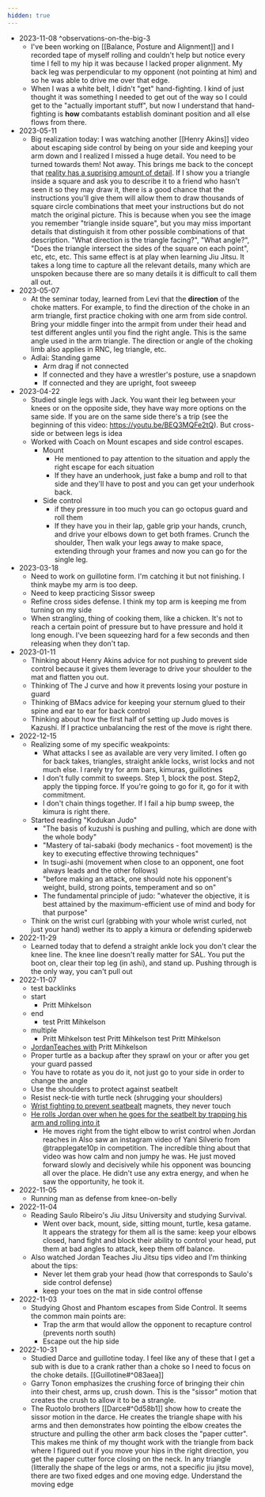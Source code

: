 ```yaml
---
hidden: true
---
```

- 2023-11-08 ^observations-on-the-big-3
	- I've been working on [[Balance, Posture and Alignment]] and I recorded tape of myself rolling and couldn't help but notice every time I fell to my hip it was because I lacked proper alignment.  My back leg was perpendicular to my opponent (not pointing at him) and so he was able to drive me over that edge.
	- When I was a white belt, I didn't "get" hand-fighting.  I kind of just thought it was something I needed to get out of the way so I could get to the "actually important stuff", but now I understand that hand-fighting is **how** combatants establish dominant position and all else flows from there.
- 2023-05-11
	- Big realization today: I was watching another [[Henry Akins]] video about escaping side control by being on your side and keeping your arm down and I realized I missed a huge detail.  You need to be turned towards them! Not away.  This brings me back to the concept that [reality has a suprising amount of detail](http://johnsalvatier.org/blog/2017/reality-has-a-surprising-amount-of-detail).  If I show you a triangle inside a square and ask you to describe it to a friend who hasn't seen it so they may draw it, there is a good chance that the instructions you'll give them will allow them to draw thousands of square circle combinations that meet your instructions but do not match the original picture.  This is because when you see the image you remember "triangle inside square", but you may miss important details that distinguish it from other possible combinations of that description.  "What direction is the triangle facing?", "What angle?", "Does the triangle intersect the sides of the square on each point", etc, etc, etc.  This same effect is at play when learning Jiu Jitsu.  It takes a long time to capture all the relevant details, many which are unspoken because there are so many details it is difficult to call them all out.
- 2023-05-07
	- At the seminar today, learned from Levi that the **direction** of the choke matters.  For example, to find the direction of the choke in an arm triangle, first practice choking with one arm from side control.  Bring your middle finger into the armpit from under their head and test different angles until you find the right angle.  This is the same angle used in the arm triangle.  The direction or angle of the choking limb also applies in RNC, leg triangle, etc.
	- Adlai: Standing game
		- Arm drag if not connected
		- If connected and they have a wrestler's posture, use a snapdown
		- If connected and they are upright, foot sweeep
- 2023-04-22
	- Studied single legs with Jack.  You want their leg between your knees or on the opposite side, they have way more options on the same side.  If you are on the same side there's a trip (see the beginning of this video: https://youtu.be/BEQ3MQFe2tQ).  But cross-side or between legs is idea
	- Worked with Coach on Mount escapes and side control escapes.
		- Mount 
			- He mentioned to pay attention to the situation and apply the right escape for each situation
			- If they have an underhook, just fake a bump and roll to that side and they'll have to post and you can get your underhook back.
		- Side control
			- if they pressure in too much you can go octopus guard and roll them
			- If they have you in their lap, gable grip your hands, crunch, and drive your elbows down to get both frames. Crunch the shoulder, Then walk your legs away to make space, extending through your frames and now you can go for the single leg. 
- 2023-03-18
	- Need to work on guillotine form.  I'm catching it but not finishing.  I think maybe my arm is too deep.
	- Need to keep practicing Sissor sweep
	- Refine cross sides defense.  I think my top arm is keeping me from turning on my side
	- When strangling, thing of cooking them, like a chicken.  It's not to reach a certain point of pressure but to have pressure and hold it long enough.  I've been squeezing hard for a few seconds and then releasing when they don't tap.
- 2023-01-11
	- Thinking about Henry Akins advice for not pushing to prevent side control because it gives them leverage to drive your shoulder to the mat and flatten you out.
	- Thinking of The J curve and how it prevents losing your posture in guard
	- Thinking of BMacs advice for keeping your sternum glued to their spine and ear to ear for back control
	- Thinking about how the first half of setting up Judo moves is Kazushi.  If I practice unbalancing the rest of the move is right there.
- 2022-12-15
	- Realizing some of my specific weakpoints:
		- What attacks I see as available are very very limited.  I often go for back takes, triangles, straight ankle locks, wrist locks and not much else.  I rarely try for arm bars, kimuras, guillotines
		- I don't fully commit to sweeps.  Step 1, block the post. Step2, apply the tipping force.  If you're going to go for it, go for it with commitment.
		- I don't chain things together.  If I fail a hip bump sweep, the kimura is right there.
	- Started reading "Kodukan Judo"
		- "The basis of kuzushi is pushing and pulling, which are done with the whole body"
		- "Mastery of tai-sabaki (body mechanics - foot movement) is the key to executing effective throwing techniques"
		- In tsugi-ashi (movement when close to an opponent, one foot always leads and the other follows)
		- "before making an attack, one should note his opponent's weight, build, strong points, temperament and so on"
		- The fundamental principle of judo: "whatever the objective, it is best attained by the maximum-efficient use of mind and body for that purpose"
	- Think on the wrist curl (grabbing with your whole wrist curled, not just your hand) wether its to apply a kimura or defending spiderweb 
- 2022-11-29
	- Learned today that to defend a straight ankle lock you don't clear the knee line.  The knee line doesn't really matter for SAL.  You put the boot on, clear their top leg (in ashi), and stand up.  Pushing through is the only way, you can't pull out
- 2022-11-07
	- test backlinks
	- start
		- Pritt Mihkelson
	- end 
		- test Pritt Mihkelson
	- multiple
		- Pritt Mihkelson test Pritt Mihkelson test Pritt Mihkelson
	- [JordanTeaches with](https://www.youtube.com/watch?v=taIB7Axc5bs) Pritt Mihkelson
	- Proper turtle as a backup after they sprawl on your or after you get your guard passed
	- You have to rotate as you do it, not just go to your side in order to change the angle
	- Use the shoulders to protect against seatbelt
	- Resist neck-tie with turtle neck (shrugging your shoulders)
	- [Wrist fighting to prevent seatbealt](https://youtu.be/taIB7Axc5bs?t=551) magnets, they never touch
	- [He rolls Jordan over when he goes for the seatbelt by trapping his arm and rolling into it](https://youtu.be/taIB7Axc5bs?t=622)
		- He moves right from the tight elbow to wrist control when Jordan reaches in
	Also saw an instagram video of Yani Silverio from @trapplegate10p in competition.  The incredible thing about that video was how calm and non jumpy he was.  He just moved forward slowly and decisively while his opponent was bouncing all over the place.  He didn't use any extra energy, and when he saw the opportunity, he took it.
- 2022-11-05
	- Running man as defense from knee-on-belly
- 2022-11-04
	-  Reading Saulo Ribeiro's Jiu Jitsu University and studying Survival.
		- Went over back, mount, side, sitting mount, turtle, kesa gatame.  It appears the strategy for them all is the same: keep your elbows closed, hand fight and block their ability to control your head, put them at bad angles to attack, keep them off balance.
	- Also watched Jordan Teaches Jiu Jitsu tips video and I'm thinking about the tips:
		- Never let them grab your head (how that corresponds to Saulo's side control defense)
		- keep your toes on the mat in side control offense
- 2022-11-03
	-  Studying Ghost and Phantom escapes from Side Control.  It seems the common main points are:
		- Trap the arm that would allow the opponent to recapture control (prevents north south)
		- Escape out the hip side
- 2022-10-31
	-  Studied Darce and guillotine today.  I feel like any of these that I get a sub with is due to a crank rather than a choke so I need to focus on the choke details.  [[Guillotine#^083aea]]
	- Garry Tonon emphasizes the crushing force of bringing their chin into their chest, arms up, crush down.  This is the "sissor" motion that creates the crush to allow it to be a strangle.
	- The Ruotolo brothers [[Darce#^0d58b1]] show how to create the sissor motion in the darce.  He creates the triangle shape with his arms and then demonstrates how pointing the elbow creates the structure and pulling the other arm back closes the "paper cutter".  This makes me think of my thought work with the triangle from back where I figured out if you move your hips in the right direction, you get the paper cutter force closing on the neck.  In any triangle (litterally the shape of the legs or arms, not a specific jiu jitsu move), there are two fixed edges and one moving edge.  Understand the moving edge